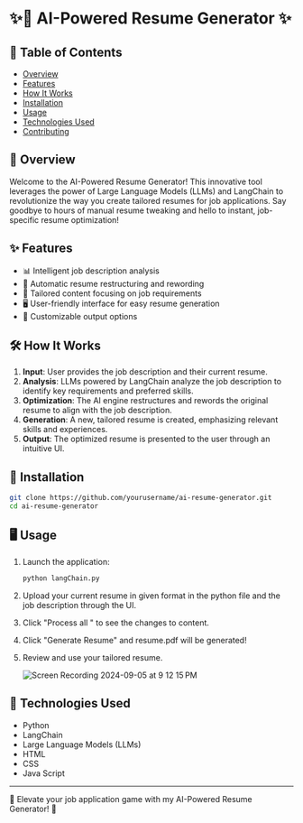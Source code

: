 # ✨🚀 AI-Powered Resume Generator ✨

## 📌 Table of Contents
- [Overview](#overview)
- [Features](#features)
- [How It Works](#how-it-works)
- [Installation](#installation)
- [Usage](#usage)
- [Technologies Used](#technologies-used)
- [Contributing](#contributing)


## 🔭 Overview

Welcome to the AI-Powered Resume Generator! This innovative tool leverages the power of Large Language Models (LLMs) and LangChain to revolutionize the way you create tailored resumes for job applications. Say goodbye to hours of manual resume tweaking and hello to instant, job-specific resume optimization!

## ✨ Features

- 📊 Intelligent job description analysis
- 📄 Automatic resume restructuring and rewording
- 🎯 Tailored content focusing on job requirements
- 🖥️ User-friendly interface for easy resume generation
- 🔧 Customizable output options

## 🛠️ How It Works

1. **Input**: User provides the job description and their current resume.
2. **Analysis**: LLMs powered by LangChain analyze the job description to identify key requirements and preferred skills.
3. **Optimization**: The AI engine restructures and rewords the original resume to align with the job description.
4. **Generation**: A new, tailored resume is created, emphasizing relevant skills and experiences.
5. **Output**: The optimized resume is presented to the user through an intuitive UI.

## 🚀 Installation

```bash
git clone https://github.com/yourusername/ai-resume-generator.git
cd ai-resume-generator

```

## 🖥️ Usage

1. Launch the application:
   ```bash
   python langChain.py
   ```
2. Upload your current resume in given format in the python file and the job description through the UI.
3. Click "Process all " to see the changes to content.
4. Click "Generate Resume" and resume.pdf will be generated!
5. Review and use your tailored resume.

   ![Screen Recording 2024-09-05 at 9 12 15 PM](https://github.com/user-attachments/assets/9928727f-c8c8-4427-81d3-56e440c5842d)


## 🔧 Technologies Used

- Python
- LangChain
- Large Language Models (LLMs)
- HTML
- CSS
- Java Script


---

🌟 Elevate your job application game with my AI-Powered Resume Generator! 🌟
